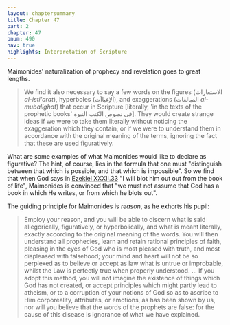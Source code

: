 ```yaml
---
layout: chaptersummary
title: Chapter 47
part: 2
chapter: 47
pnum: 490
nav: true
highlights: Interpretation of Scripture
---
```


Maimonides' naturalization of prophecy and revelation goes to great lengths.
> We find it also necessary to say a few words on the figures (الاستعارات _al-isti'arat_), hyperboles (ألإغياآت), and exaggerations (المبالغات _al-mubalighat_) that occur in Scripture [literally, 'in the texts of the prophetic books' في نصوص الكتب النبوة]. They would create strange ideas if we were to take them literally without noticing the exaggeration which they contain, or if we were to understand them in accordance with the original meaning of the terms, ignoring the fact that these are used figuratively.

What are some examples of what Maimonides would like to declare as figurative? The hint, of course, lies in the formula that one must "distinguish between that which is possible, and that which is impossible". So we find that when God says in [Ezekiel XXXII.33]() "I will blot him out out from the book of life", Maimonides is convinced that "we must not assume that God has a book in which He writes, or from which he blots out".

The guiding principle for Maimonides is _reason_, as he exhorts his pupil:
> Employ your reason, and you will be able to discern what is said allegorically, figuratively, or hyperbolically, and what is meant literally, exactly according to the original meaning of the words. You will then understand all prophecies, learn and retain rational principles of faith, pleasing in the eyes of God who is most pleased with truth, and most displeased with falsehood; your mind and heart will not be so perplexed as to believe or accept as law what is untrue or improbable, whilst the Law is perfectly true when properly understood. ... If you adopt this method, you will not imagine the existence of things which God has not created, or accept principles which might partly lead to atheism, or to a corruption of your notions of God so as to ascribe to Him corporeality, attributes, or emotions, as has been shown by us, nor will you believe that the words of the prophets are false: for the cause of this disease is ignorance of what we have explained.
